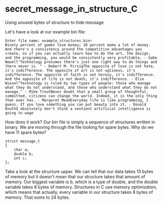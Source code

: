 # secret_message_in_structure_C
Using unused bytes of structure to hide message

Let's have a look at our example bin file:
```
Enter file name: example_structures.bin⏎
Ninety percent of games lose money; 10 percent make a lot of money. And there's a consistency around the competitive advantages you create, so if you can actually learn how to do the art, the design, and the programming, you would be consistently very profitable. - Gabe Newell"Technology presumes there's just one right way to do things and there never is. " - Robert M. PirsigThe opposite of love is not hate, it's indifference. The opposite of art is not ugliness, it's indifference. The opposite of faith is not heresy, it's indifference. And the opposite of life is not death, it's indifference. - Elie Wiesel"Technology is ruled by two types of people: those who manage what they do not understand, and those who understand what they do not manage." - Mike TroutNever doubt that a small group of thoughtful, committed, citizens can change the world. Indeed, it is the only thing that ever has. - Margaret MeadEveryday life is like programming, I guess. If you love something you can put beauty into it. - Donald KnuthI absolutely don't think a sentient artificial intelligence is going to wage
```
How does it work? Our bin file is simply a sequence of structures written in binary. We are moving through the file looking for spare bytes. Why do we have 11 spare bytes?
```
struct message_t
{
    char a;
    double b;
    int c;
};
```
Take a look at the structure upper. We can tell that our data takes 13 bytes of memory but it doesn't mean that our structure takes that amount of memory.
Our biggest variable is b, which is a type of double, and the double variable takes 8 bytes of memory. Structures in C use memory optimization, which means
that actually, every variable in our structure takes 8 bytes of memory. That sums to 24 bytes. 
